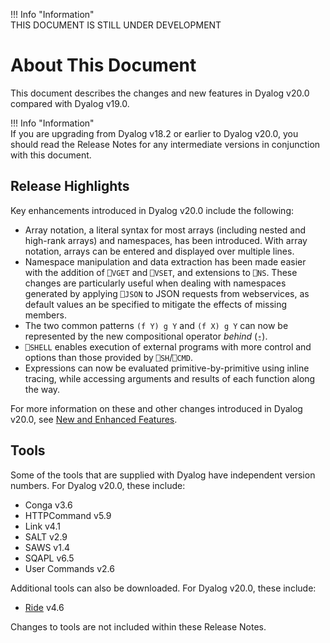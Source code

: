 !!! Info "Information"  
    THIS DOCUMENT IS STILL UNDER DEVELOPMENT

# About This Document

This document describes the changes and new features in Dyalog v20.0 compared with Dyalog v19.0.

!!! Info "Information"  
    If you are upgrading from Dyalog v18.2 or earlier to Dyalog v20.0, you should read the Release Notes for any intermediate versions in conjunction with this document.
	
## Release Highlights

Key enhancements introduced in Dyalog v20.0 include the following:
 
- Array notation, a literal syntax for most arrays (including nested and high-rank arrays) and namespaces, has been introduced. With array notation, arrays can be entered and displayed over multiple lines.
- Namespace manipulation and data extraction has been made easier with the addition of `⎕VGET` and `⎕VSET`, and extensions to `⎕NS`. These changes are particularly useful when dealing with namespaces generated by applying `⎕JSON` to JSON requests from webservices, as default values an be specified to mitigate the effects of missing members.
- The two common patterns `(f Y) g Y` and `(f X) g Y` can now be represented by the new compositional operator _behind_ (`⍛`).
- `⎕SHELL` enables execution of external programs with more control and options than those provided by `⎕SH`/`⎕CMD`.
- Expressions can now be evaluated primitive-by-primitive using inline tracing, while accessing arguments and results of each function along the way.

For more information on these and other changes introduced in Dyalog v20.0, see [New and Enhanced Features](new-enhanced/).
	
## Tools
	
Some of the tools that are supplied with Dyalog have independent version numbers. For Dyalog v20.0, these include:

* Conga v3.6
* HTTPCommand v5.9
* Link v4.1
* SALT v2.9
* SAWS v1.4
* SQAPL v6.5
* User Commands v2.6

Additional tools can also be downloaded. For Dyalog v20.0, these include:

* [Ride](https://dyalog.github.io/ride/4.6/) v4.6

Changes to tools are not included within these Release Notes.